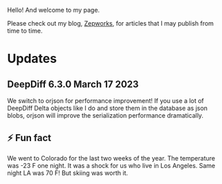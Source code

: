 Hello! And welcome to my page.

Please check out my blog, [Zepworks](https://zepworks.com), for articles that I may publish from time to time.

# Updates

## DeepDiff 6.3.0  March 17 2023

We switch to orjson for performance improvement! If you use a lot of DeepDiff Delta objects like I do and store them in the database as json blobs, orjson will improve the serialization performance dramatically.

## ⚡ Fun fact

We went to Colorado for the last two weeks of the year. The temperature was -23 F one night. It was a shock for us who live in Los Angeles. Same night LA was 70 F! But skiing was worth it.


<!--
**seperman/seperman** is a ✨ _special_ ✨ repository because its `README.md` (this file) appears on your GitHub profile.

Here are some ideas to get you started:

- 🔭 I’m currently working on ...
- 🌱 I’m currently learning ...
- 👯 I’m looking to collaborate on ...
- 🤔 I’m looking for help with ...
- 💬 Ask me about ...
- 📫 How to reach me: ...
- 😄 Pronouns: ...
- ⚡ Fun fact: ...
-->
